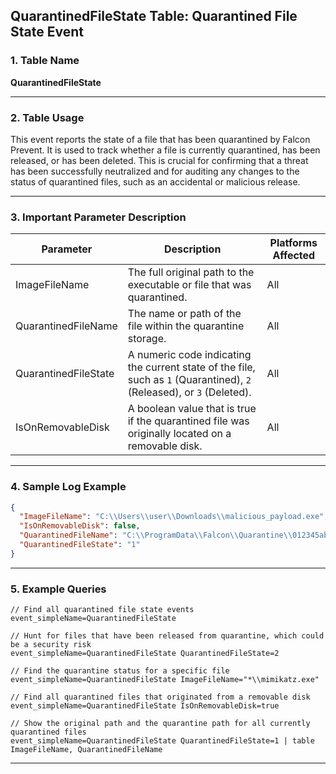 ## QuarantinedFileState Table: Quarantined File State Event

### 1. Table Name
**QuarantinedFileState**

---

### 2. Table Usage
This event reports the state of a file that has been quarantined by Falcon Prevent. It is used to track whether a file is currently quarantined, has been released, or has been deleted. This is crucial for confirming that a threat has been successfully neutralized and for auditing any changes to the status of quarantined files, such as an accidental or malicious release.

---

### 3. Important Parameter Description

| Parameter | Description | Platforms Affected |
|---|---|---|
| ImageFileName | The full original path to the executable or file that was quarantined. | All |
| QuarantinedFileName | The name or path of the file within the quarantine storage. | All |
| QuarantinedFileState | A numeric code indicating the current state of the file, such as `1` (Quarantined), `2` (Released), or `3` (Deleted). | All |
| IsOnRemovableDisk | A boolean value that is true if the quarantined file was originally located on a removable disk. | All |

---

### 4. Sample Log Example

```json
{
  "ImageFileName": "C:\\Users\\user\\Downloads\\malicious_payload.exe",
  "IsOnRemovableDisk": false,
  "QuarantinedFileName": "C:\\ProgramData\\Falcon\\Quarantine\\012345ab-cdef-6789-0123-456789abcdef.qf",
  "QuarantinedFileState": "1"
}
```

---

### 5. Example Queries

```xql
// Find all quarantined file state events
event_simpleName=QuarantinedFileState

// Hunt for files that have been released from quarantine, which could be a security risk
event_simpleName=QuarantinedFileState QuarantinedFileState=2

// Find the quarantine status for a specific file
event_simpleName=QuarantinedFileState ImageFileName="*\\mimikatz.exe"

// Find all quarantined files that originated from a removable disk
event_simpleName=QuarantinedFileState IsOnRemovableDisk=true

// Show the original path and the quarantine path for all currently quarantined files
event_simpleName=QuarantinedFileState QuarantinedFileState=1 | table ImageFileName, QuarantinedFileName
```
---